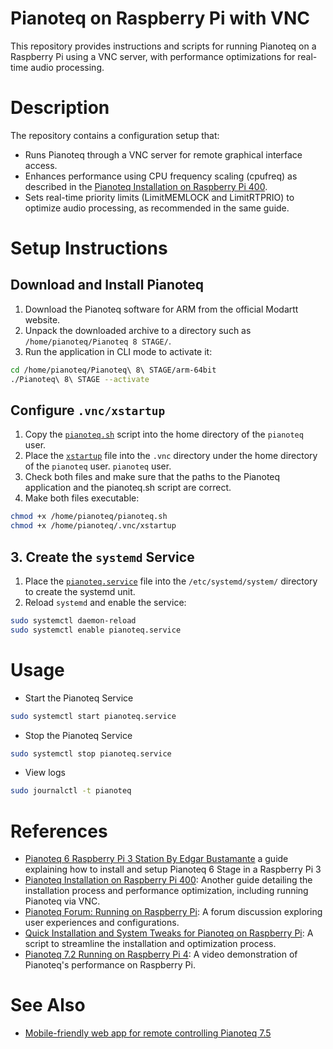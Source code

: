 # Pianoteq on Raspberry Pi with VNC

This repository provides instructions and scripts for running Pianoteq on a Raspberry Pi using a VNC server, with performance optimizations for real-time audio processing.

# Description
The repository contains a configuration setup that:

* Runs Pianoteq through a VNC server for remote graphical interface access.
* Enhances performance using CPU frequency scaling (cpufreq) as described in the [Pianoteq Installation on Raspberry Pi 400](https://docs.google.com/document/d/14xbI4iKRR5cKc3n-qER9-9CAdx-utPxzewIEk4NgpTE/edit?tab=t.0#heading=h.ms8il4u2nm9g).
* Sets real-time priority limits (LimitMEMLOCK and LimitRTPRIO) to optimize audio processing, as recommended in the same guide.

# Setup Instructions
## Download and Install Pianoteq
1. Download the Pianoteq software for ARM from the official Modartt website.
2. Unpack the downloaded archive to a directory such as `/home/pianoteq/Pianoteq 8 STAGE/`.
3. Run the application in CLI mode to activate it:
```bash
cd /home/pianoteq/Pianoteq\ 8\ STAGE/arm-64bit
./Pianoteq\ 8\ STAGE --activate
```

## Configure `.vnc/xstartup`
1. Copy the [`pianoteq.sh`](scripts/pianoteq.sh) script into the home directory of the `pianoteq` user.
2. Place the [`xstartup`](scripts/xstartup) file into the `.vnc` directory under the home directory of the `pianoteq` user.
`pianoteq` user.
3. Check both files and make sure that the paths to the Pianoteq application and the pianoteq.sh script are correct.
4. Make both files executable:
```bash
chmod +x /home/pianoteq/pianoteq.sh
chmod +x /home/pianoteq/.vnc/xstartup
```

## 3. Create the `systemd` Service
1. Place the [`pianoteq.service`](systemd/pianoteq.service) file into the `/etc/systemd/system/` directory to create the systemd unit.
2. Reload `systemd` and enable the service:

```bash
sudo systemctl daemon-reload
sudo systemctl enable pianoteq.service
```

# Usage
* Start the Pianoteq Service
```bash
sudo systemctl start pianoteq.service
```

* Stop the Pianoteq Service
```bash
sudo systemctl stop pianoteq.service
```

* View logs
```bash
sudo journalctl -t pianoteq
```

# References
* [Pianoteq 6 Raspberry Pi 3 Station By Edgar Bustamante](https://www.modartt.com/data/download/gen/dl241229171235tGyzQeJ4oG/Pianoteq_RaspberryPi3_v3.pdf) a guide explaining how to install and setup Pianoteq 6 Stage in a Raspberry Pi
3
* [Pianoteq Installation on Raspberry Pi 400](https://docs.google.com/document/d/14xbI4iKRR5cKc3n-qER9-9CAdx-utPxzewIEk4NgpTE/edit?tab=t.0#heading=h.ms8il4u2nm9g): Another guide detailing the installation process and performance optimization, including running Pianoteq via VNC.
* [Pianoteq Forum: Running on Raspberry Pi](https://forum.modartt.com/viewtopic.php?id=7905): A forum discussion exploring user experiences and configurations.
* [Quick Installation and System Tweaks for Pianoteq on Raspberry Pi](https://github.com/youfou/pianoteq-pi/blob/main/setup.py?utm_source=chatgpt.com): A script to streamline the installation and optimization process.
* [Pianoteq 7.2 Running on Raspberry Pi 4](https://youtu.be/tyIvITxxwMs): A video demonstration of Pianoteq's performance on Raspberry Pi.

# See Also
* [Mobile-friendly web app for remote controlling Pianoteq 7.5](https://forum.modartt.com/viewtopic.php?id=9073)
